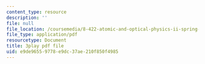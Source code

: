```yaml
---
content_type: resource
description: ''
file: null
file_location: /coursemedia/8-422-atomic-and-optical-physics-ii-spring-2013/e9de96559778e9dc37ae210f850f4985_A75xAGO3ZEY.pdf
file_type: application/pdf
resourcetype: Document
title: 3play pdf file
uid: e9de9655-9778-e9dc-37ae-210f850f4985
---
```


